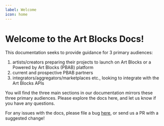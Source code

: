 ```yaml
---
label: Welcome
icon: home
---
```


# Welcome to the Art Blocks Docs!

This documentation seeks to provide guidance for 3 primary audiences: 

1) artists/creators preparing their projects to launch on Art Blocks or a Powered by Art Blocks (PBAB) platform
2) current and prospective PBAB partners
3) integrators/aggregators/marketplaces etc., looking to integrate with the Art Blocks APIs

You will find the three main sections in our documentation mirrors these three primary audiences. Please explore the docs here, and let us know if you have any questions.

For any issues with the docs, please file a bug [here](https://github.com/ArtBlocks/artblocks-docs/issues), or send us a PR with a suggested change! 
